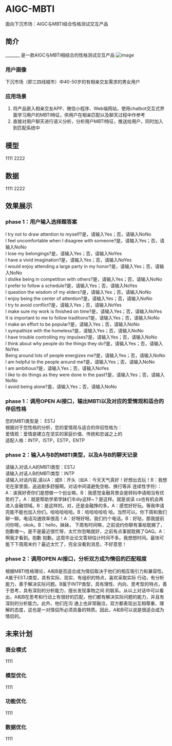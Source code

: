 # AIGC-MBTI
面向下沉市场：AIGC与MBTI结合性格测试交互产品

## 简介
_______ 是一款AIGC与MBTI相结合的性格测试交互产品
![image](https://github.com/Semi-Hacker/AIGC-MBTI/assets/138411034/91783d1f-346a-43d8-bae5-62d61b1c0dde)

### 用户画像
下沉市场（即三四线城市）中40-50岁的有相亲交友需求的男女用户
### 应用场景
1. 将产品嵌入相亲交友APP、微信小程序、Web端网站，使用chatbot交互式界面学习用户的MBTI特征，供用户在相亲匹配以及聊天过程中作参考
2. 直接对用户聊天进行语义分析，分析用户MBTI特征，推送给用户，同时加入到匹配系统中

## 模型
1111
2222


## 数据
1111
2222


## 效果展示
### phase 1：用户输入选择题答案  
I try not to draw attention to myself?是，请输入Yes；否，请输入NoNo  
I feel uncomfortable when I disagree with someone?是，请输入Yes；否，请输入NoNo  
I lose my belongings?是，请输入Yes；否，请输入NoYes  
I have a vivid imagination?是，请输入Yes；否，请输入NoYes  
I would enjoy attending a large party in my honor?是，请输入Yes；否，请输入NoNo  
I dislike being in competition with others?是，请输入Yes；否，请输入NoNo  
I prefer to follow a schedule?是，请输入Yes；否，请输入NoYes  
I question the wisdom of my elders?是，请输入Yes；否，请输入NoNo  
I enjoy being the center of attention?是，请输入Yes；否，请输入NoNo  
I try to avoid conflict?是，请输入Yes；否，请输入NoYes  
I make sure my work is finished on time?是，请输入Yes；否，请输入NoYes  
It is important to me to follow traditions?是，请输入Yes；否，请输入NoNo  
I make an effort to be popular?是，请输入Yes；否，请输入NoNo  
I sympathize with the homeless?是，请输入Yes；否，请输入NoNo  
I have trouble controlling my impulses?是，请输入Yes；否，请输入NoNo  
I think about why people do the things they do?是，请输入Yes；否，请输入NoYes  
Being around lots of people energizes me?是，请输入Yes；否，请输入NoNo  
I am helpful to the people around me?是，请输入Yes；否，请输入NoNo  
I am ambitious?是，请输入Yes；否，请输入NoYes  
I like to do things as they were done in the past?是，请输入Yes；否，请输入NoNo  
I avoid being alone?是，请输入Yes；否，请输入NoNo  
### phase 1：调用OPEN AI接口，输出MBTI以及对应的爱情观和适合的伴侣性格  
您的MBTI类型是： ESTJ  
根据对于您性格的分析，您的爱情观与适合的伴侣性格为：  
爱情观：爱情是建立在坚实的家庭价值、传统和忠诚之上的  
适配人格：INTP，ISTP，ESTP，ENTP  
### phase 2：输入A与B的MBTI类型，以及A与B的聊天记录  
请输入对话人A的MBTI类型：ESTJ  
请输入对话人B的MBTI类型：INTP  
请输入对话内容,请以A：或B：开头（如A：今天天气真好！好想出去玩！B：我想宅在家里面，追追剧多舒服啊。对话中间请避免空格、换行等非
连续性字符）：  
A：诶我好奇你们是想做一个创业嘛。B：我感觉金融背景会是转码申请相当有优势的了。A：就是帮助学弟学妹们半diy这样~？是这样。就是说读
cs也有机会再进入金融领域。B：是这样的。对，还是金融挣的多。A：感觉好好玩。等我申请完能不能也加入你们。哈哈哈哈哈。B：哈哈哈哈哈
哈。当然可以。你下周和我们聊一聊。电话沟通效率很高！A：好呀好呀。我们约个电话。B：好哒，那我提前问你呀。okok。B：hello，妹妹， 
下周有时间嘛，之前说约你聊有事给耽搁了，抱歉嗷～。是不是最近很忙呀，太忙你忽略就好，之前有点事就耽搁了QAQ。A：啊我才看到。抱歉 
抱歉。这周毕业论文答辩估计时间不多。我想想时间。最快可能下下周周末约？最近太忙了，完全没看到消息，不好意思！  
### phase 2：调用OPEN AI接口，分析双方成为情侣的匹配程度  
根据MBTI性格理论，A和B是否适合成为情侣取决于他们的相互吸引力和兼容性。A属于ESTJ类型，具有实际、现实、有组织的特点，喜欢采取实际
行动，有分析能力，善于解决实际问题。B属于INTP类型，具有理性、内向、思考型的特点，善于思考，具有深刻的分析能力，擅长发现事物之间
的联系。从以上对话中可以看出，A和B在思考和行动上有很好的匹配，他们都有解决实际问题的能力，并且有深刻的分析能力。此外，他们在沟 
通上也非常融洽，双方都表现出互相尊重、理解的态度，这也是一对情侣所必须具备的特质。因此，A和B可以说是很适合成为情侣的。

## 未来计划
### 商业模式
1111

### 模型优化
1111

### 功能优化
1111

### 数据优化
1111
